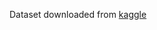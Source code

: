 Dataset downloaded from <a href="https://www.kaggle.com/alexattia/the-simpsons-characters-dataset">kaggle</a>

